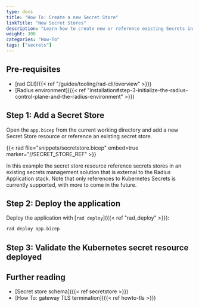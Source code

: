 ```yaml
---
type: docs
title: "How To: Create a new Secret Store"
linkTitle: "New Secret Stores"
description: "Learn how to create new or reference existing Secrets in your Radius Application"
weight: 300
categories: "How-To"
tags: ["secrets"]
---
```


## Pre-requisites 

- [rad CLI]({{< ref "/guides/tooling/rad-cli/overview" >}})
- [Radius environment]({{< ref "installation#step-3-initialize-the-radius-control-plane-and-the-radius-environment" >}})

## Step 1: Add a Secret Store

Open the `app.bicep` from the current working directory and add a new Secret Store resource or reference an existing secret store. 

{{< rad file="snippets/secretstore.bicep" embed=true marker="//SECRET_STORE_REF" >}}

In this example the secret store resource reference secrets stores in an existing secrets management solution that is external to the Radius Application stack. Note that only references to Kubernetes Secrets is currently supported, with more to come in the future.

## Step 2: Deploy the application

Deploy the application with [`rad deploy`]({{< ref "rad_deploy" >}}):

```bash
rad deploy app.bicep 
```

## Step 3: Validate the Kubernetes secret resource deployed 



## Further reading

- [Secret store schema]({{< ref secretstore >}})
- [How To: gateway TLS termination]({{< ref howto-tls >}})
